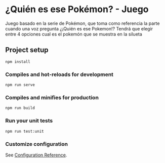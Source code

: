 # ¿Quién es ese Pokémon? - Juego

Juego basado en la serie de Pokémon, que toma como referencia la parte cuando una voz pregunta ¿¡Quién es ese Pokemon!? Tendrá que elegir entre 4 opciones cual es el pokemón que se muestra en la silueta

## Project setup

```
npm install
```

### Compiles and hot-reloads for development

```
npm run serve
```

### Compiles and minifies for production

```
npm run build
```

### Run your unit tests

```
npm run test:unit
```

### Customize configuration

See [Configuration Reference](https://cli.vuejs.org/config/).
